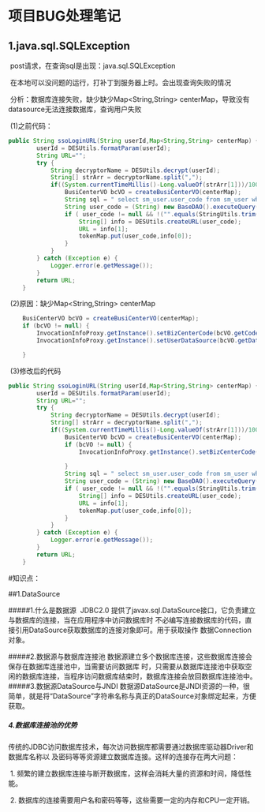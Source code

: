 # 项目BUG处理笔记

## 1.java.sql.SQLException

​	post请求，在查询sql是出现：java.sql.SQLException

​	在本地可以没问题的运行，打补丁到服务器上时。会出现查询失败的情况

​	分析：数据库连接失败，缺少缺少Map<String,String> centerMap，导致没有datasource无法连接数据库，查询用户失败

​	(1)之前代码：	

```java
public String ssoLoginURL(String userId,Map<String,String> centerMap) {
		userId = DESUtils.formatParam(userId);
		String URL="";
		try {
			String decryptorName = DESUtils.decrypt(userId);
			String[] strArr = decryptorName.split(",");
			if((System.currentTimeMillis()-Long.valueOf(strArr[1]))/1000<200){
				BusiCenterVO bcVO = createBusiCenterVO(centerMap);
				String sql = " select sm_user.user_code from sm_user where user_code = '" + strArr[0] + "'";
				String user_code = (String) new BaseDAO().executeQuery(sql,new ColumnProcessor());
				if ( user_code != null && !("".equals(StringUtils.trim(user_code)))) {
					String[] info = DESUtils.createURL(user_code);
					URL = info[1];
					tokenMap.put(user_code,info[0]);
				}
			}
		} catch (Exception e) {
			Logger.error(e.getMessage());
		}
		return URL;
	}
```
​	(2)原因：缺少Map<String,String> centerMap

```java
	BusiCenterVO bcVO = createBusiCenterVO(centerMap);
	if (bcVO != null) {
		InvocationInfoProxy.getInstance().setBizCenterCode(bcVO.getCode());
		InvocationInfoProxy.getInstance().setUserDataSource(bcVO.getDataSourceName());

	}

```

​	(3)修改后的代码

```java
public String ssoLoginURL(String userId,Map<String,String> centerMap) {
		userId = DESUtils.formatParam(userId);
		String URL="";
		try {
			String decryptorName = DESUtils.decrypt(userId);
			String[] strArr = decryptorName.split(",");
			if((System.currentTimeMillis()-Long.valueOf(strArr[1]))/1000<200){
				BusiCenterVO bcVO = createBusiCenterVO(centerMap);
				if (bcVO != null) {
					InvocationInfoProxy.getInstance().setBizCenterCode(bcVO.getCode());
																                 InvocationInfoProxy.getInstance().setUserDataSource(bcVO.getDataSourceName());
				}
				String sql = " select sm_user.user_code from sm_user where user_code = '" + strArr[0] + "'";
				String user_code = (String) new BaseDAO().executeQuery(sql,new ColumnProcessor());
				if ( user_code != null && !("".equals(StringUtils.trim(user_code)))) {
					String[] info = DESUtils.createURL(user_code);
					URL = info[1];
					tokenMap.put(user_code,info[0]);
				}
			}
		} catch (Exception e) {
			Logger.error(e.getMessage());
		}
		return URL;
	}
```

#知识点：

##1.DataSource 

#####1.什么是数据源
​	JDBC2.0 提供了javax.sql.DataSource接口，它负责建立与数据库的连接，当在应用程序中访问​	数据库时 
不必编写连接数据库的代码，直接引用DataSource获取数据库的连接对象即可。用于获取操作	数据Connection对象。

#####2.数据源与数据库连接池
​	数据源建立多个数据库连接，这些数据库连接会保存在数据库连接池中，当需要访问数据库	时，只需要从数据库连接池中获取空闲的数据库连接，当程序访问数据库结束时，数据库连接会放回数据库连接池中。
#####3.数据源DataSource与JNDI
​	数据源DataSource是JNDI资源的一种，很简单，就是将“DataSource”字符串名称与真正的​	​	DataSource对象绑定起来，方便获取。

##### 4.数据库连接池的优势

​	传统的JDBC访问数据库技术，每次访问数据库都需要通过数据库驱动器Driver和数据库名称以		及密码等等资源建立数据库连接。这样的连接存在两大问题：

​	1. 频繁的建立数据库连接与断开数据库，这样会消耗大量的资源和时间，降低性能。

​	2. 数据库的连接需要用户名和密码等等，这些需要一定的内存和CPU一定开销。







